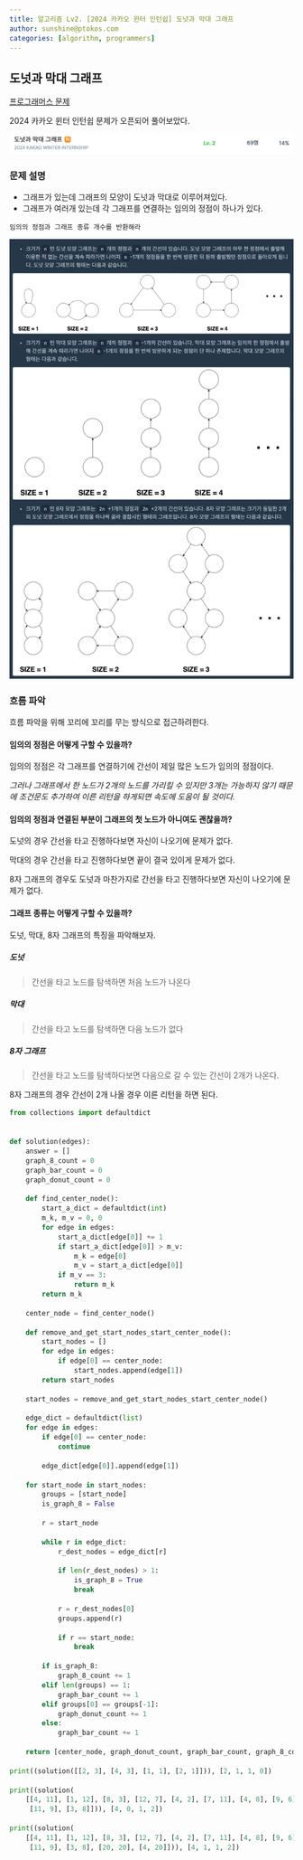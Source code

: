 ```yaml
---
title: 알고리즘 Lv2. [2024 카카오 윈터 인턴쉽] 도넛과 막대 그래프
author: sunshine@ptokos.com
categories: [algorithm, programmers]
---
```


## 도넛과 막대 그래프

[프로그래머스 문제](https://school.programmers.co.kr/learn/courses/30/lessons/258711)


2024 카카오 윈터 인턴쉽 문제가 오픈되어 풀어보았다.

![도넛과막대그래프-1.png](/assets/img/algorithm/도넛과막대그래프-1.png)

### 문제 설명
- 그래프가 있는데 그래프의 모양이 도넛과 막대로 이루어져있다. 
- 그래프가 여러개 있는데 각 그래프를 연결하는 임의의 정점이 하나가 있다.

`임의의 정점과 그래프 종류 개수를 반환해라`

![도넛과막대그래프-2.png](/assets/img/algorithm/도넛과막대그래프-2.png)


### 흐름 파악
흐름 파악을 위해 꼬리에 꼬리를 무는 방식으로 접근하려한다.

#### 임의의 정점은 어떻게 구할 수 있을까?
임의의 정점은 각 그래프를 연결하기에 간선이 제일 많은 노드가 임의의 정점이다.

_그러나 그래프에서 한 노드가 2개의 노드를 가리킬 수 있지만 3개는 가능하지 않기 때문에 조건문도 추가하여 이른 리턴을 하게되면 속도에 도움이 될 것이다._

#### 임의의 정점과 연결된 부분이 그래프의 첫 노드가 아니여도 괜찮을까?
도넛의 경우 간선을 타고 진행하다보면 자신이 나오기에 문제가 없다.

막대의 경우 간선을 타고 진행하다보면 끝이 결국 있이게 문제가 없다.

8자 그래프의 경우도 도넛과 마찬가지로 간선을 타고 진행하다보면 자신이 나오기에 문제가 없다.

#### 그래프 종류는 어떻게 구할 수 있을까?
도넛, 막대, 8자 그래프의 특징을 파악해보자.

##### 도넛
> 간선을 타고 노드를 탐색하면 처음 노드가 나온다

##### 막대
> 간선을 타고 노드를 탐색하면 다음 노드가 없다

##### 8자 그래프
> 간선을 타고 노드를 탐색하다보면 다음으로 갈 수 있는 간선이 2개가 나온다.

8자 그래프의 경우 간선이 2개 나올 경우 이른 리턴을 하면 된다.

```python
from collections import defaultdict


def solution(edges):
    answer = []
    graph_8_count = 0
    graph_bar_count = 0
    graph_donut_count = 0

    def find_center_node():
        start_a_dict = defaultdict(int)
        m_k, m_v = 0, 0
        for edge in edges:
            start_a_dict[edge[0]] += 1
            if start_a_dict[edge[0]] > m_v:
                m_k = edge[0]
                m_v = start_a_dict[edge[0]]
            if m_v == 3:
                return m_k
        return m_k

    center_node = find_center_node()

    def remove_and_get_start_nodes_start_center_node():
        start_nodes = []
        for edge in edges:
            if edge[0] == center_node:
                start_nodes.append(edge[1])
        return start_nodes

    start_nodes = remove_and_get_start_nodes_start_center_node()

    edge_dict = defaultdict(list)
    for edge in edges:
        if edge[0] == center_node:
            continue

        edge_dict[edge[0]].append(edge[1])

    for start_node in start_nodes:
        groups = [start_node]
        is_graph_8 = False

        r = start_node

        while r in edge_dict:
            r_dest_nodes = edge_dict[r]

            if len(r_dest_nodes) > 1:
                is_graph_8 = True
                break

            r = r_dest_nodes[0]
            groups.append(r)

            if r == start_node:
                break

        if is_graph_8:
            graph_8_count += 1
        elif len(groups) == 1:
            graph_bar_count += 1
        elif groups[0] == groups[-1]:
            graph_donut_count += 1
        else:
            graph_bar_count += 1

    return [center_node, graph_donut_count, graph_bar_count, graph_8_count]
   
print((solution([[2, 3], [4, 3], [1, 1], [2, 1]])), [2, 1, 1, 0])

print((solution(
    [[4, 11], [1, 12], [8, 3], [12, 7], [4, 2], [7, 11], [4, 8], [9, 6], [10, 11], [6, 10], [3, 5], [11, 1], [5, 3],
     [11, 9], [3, 8]])), [4, 0, 1, 2])

print((solution(
    [[4, 11], [1, 12], [8, 3], [12, 7], [4, 2], [7, 11], [4, 8], [9, 6], [10, 11], [6, 10], [3, 5], [11, 1], [5, 3],
     [11, 9], [3, 8], [20, 20], [4, 20]])), [4, 1, 1, 2])
```
